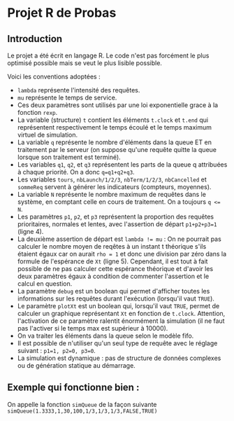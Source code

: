 # Projet R de Probas

## Introduction

Le projet a été écrit en langage R. Le code n'est pas forcément le plus optimisé possible mais se veut le plus lisible possible.

Voici les conventions adoptées :

- `lambda` représente l'intensité des requêtes.
- `mu` représente le temps de service.
- Ces deux paramètres sont utilisés par une loi exponentielle grace à la fonction `rexp`.
- La variable (structure) `t` contient les éléments `t.clock` et `t.end` qui représentent respectivement le temps écoulé et le temps maximum virtuel de simulation.
- La variable `q` représente le nombre d'éléments dans la queue ET en traitement par le serveur (on suppose qu'une requête quitte la queue lorsque son traitement est terminé).
- Les variables `q1`, `q2`, et `q3` représentent les parts de la queue q attribuées à chaque priorité. On a donc `q=q1+q2+q3`.
- Les variables `tours`, `nbLaunch/1/2/3`, `nbTerm/1/2/3`, `nbCancelled` et `sommeReq` servent à générer les indicateurs (compteurs, moyennes).
- La variable `N` représente le nombre maximum de requêtes dans le système, en comptant celle en cours de traitement. On a toujours `q <= N`.
- Les paramètres `p1`, `p2`, et `p3` représentent la proportion des requêtes prioritaires, normales et lentes, avec l'assertion de départ `p1+p2+p3=1` (ligne 4).
- La deuxième assertion de départ est `lambda != mu` : On ne pourrait pas calculer le nombre moyen de reqêtes à un instant t théorique s'ils étaient égaux car on aurait `rho = 1` et donc une division par zéro dans la formule de l'espérance de `Xt` (ligne 5). Cependant, il est tout à fait possible de ne pas calculer cette espérance théorique et d'avoir les deux paramètres égaux à condition de commenter l'assertion et le calcul en question.
- La paramètre `debug` est un boolean qui permet d'afficher toutes les informations sur les requêtes durant l'exécution (lorsqu'il vaut `TRUE`).
- Le paramètre `plotXt` est un boolean qui, lorsqu'il vaut `TRUE`, permet de calculer un graphique représentant `Xt` en fonction de `t.clock`. Attention, l'activation de ce paramètre ralentit énormément la simulation (il ne faut pas l'activer si le temps max est supérieur à 10000).
- On va traiter les éléments dans la queue selon le modèle fifo.
- Il est possible de n'utiliser qu'un seul type de requête avec le réglage suivant : `p1=1, p2=0, p3=0`.
- La simulation est dynamique : pas de structure de données complexes ou de génération statique au démarrage.

## Exemple qui fonctionne bien :

On appelle la fonction `simQueue` de la façon suivante `simQueue(1.3333,1,30,100,1/3,1/3,1/3,FALSE,TRUE)`